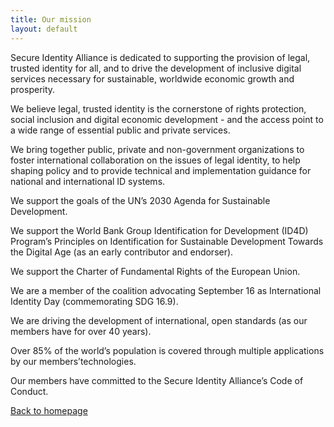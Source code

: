```yaml
---
title: Our mission
layout: default
---
```


Secure Identity Alliance is dedicated to supporting the provision of legal, trusted identity for all, and to drive the development of inclusive digital services necessary for sustainable, worldwide economic growth and prosperity.

We believe legal, trusted identity is the cornerstone of rights protection, social inclusion and digital economic development - and the access point to a wide range of essential public and private services.

We bring together public, private and non-government organizations to foster international collaboration on the issues of legal identity, to help shaping policy and to provide technical and implementation guidance for national and international ID systems.

We support the goals of the UN’s 2030 Agenda for Sustainable Development.

We support the World Bank Group Identification for Development (ID4D) Program’s Principles on Identification for Sustainable Development Towards the Digital Age (as an early contributor and endorser).

We support the Charter of Fundamental Rights of the European Union.

We are a member of the coalition advocating September 16 as International Identity Day (commemorating SDG 16.9).

We are driving the development of international, open standards (as our members have for over 40 years).

Over 85% of the world’s population is covered through multiple applications by our members’technologies.

Our members have committed to the Secure Identity Alliance’s Code of Conduct.

[Back to homepage](./)

